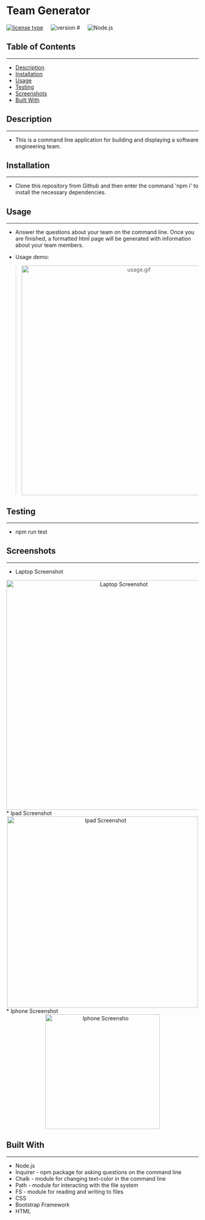 # Team Generator
[![license type](https://img.shields.io/badge/License-None-yellow)](#License) &nbsp;&nbsp;&nbsp; 	 ![version #](https://img.shields.io/badge/Version-1.0-blue) &nbsp;&nbsp;&nbsp; 	 ![Node.js](https://img.shields.io/badge/Built_with-Node.js-green) 
## Table of Contents  
---
* [Description](#Description)
* [Installation](#Installation)
* [Usage](#Usage)
* [Testing](#Testing)
* [Screenshots](#Screenshots)
* [Built With](#Built-With)

## Description  
---
  * This is a command line application for building and displaying a software engineering team. 
 
## Installation  
---
  * Clone this repository from Github and then enter the command 'npm i' to install the necessary dependencies. 
 
## Usage  
---
  * Answer the questions about your team on the command line.  Once you are finished, a formatted html page will be generated with information about your team members. 

  * Usage demo:

><div align="center"><img  alt="usage.gif" src= "appUse.gif" width="600px" /></div>

 
## Testing  
---
  * npm run test 
 
 
## Screenshots  
---
  * Laptop Screenshot  
  <div align="center"><img  alt="Laptop Screenshot" src= "ssLaptop.png" width="600px" /></div>
  * Ipad Screenshot  
  <div align="center"><img  alt="Ipad Screenshot" src= "ssIpad.jpg" width="500px" /></div>
  * Iphone Screenshot
  <div align="center"><img  alt="Iphone Screensho" src= "ssIphone.png" width="300px" /></div>
 
## Built With  
---
* Node.js
* Inquirer - npm package for asking questions on the command line
* Chalk - module for changing text-color in the command line
* Path - module for interacting with the file system
* FS - module for reading and writing to files
* CSS
* Bootstrap Framework
* HTML